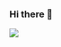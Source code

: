 ### Hi there 👋

<img src="https://img.shields.io/badge/Flask-000000?style=flat-square&logo=flask&logoColor=white"/>

